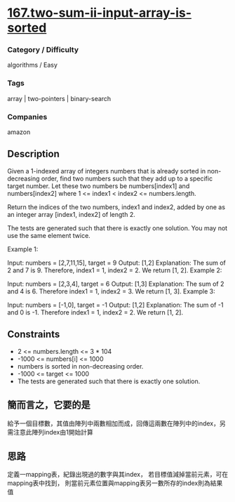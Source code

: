 # [167.two-sum-ii-input-array-is-sorted](https://leetcode.com/problems/two-sum-ii-input-array-is-sorted/)

### Category / Difficulty
algorithms / Easy

### Tags
array | two-pointers | binary-search
	 		
### Companies
amazon

## Description
Given a 1-indexed array of integers numbers that is already sorted in non-decreasing order, find two numbers such that they add up to a specific target number. Let these two numbers be numbers[index1] and numbers[index2] where 1 <= index1 < index2 <= numbers.length.

Return the indices of the two numbers, index1 and index2, added by one as an integer array [index1, index2] of length 2.

The tests are generated such that there is exactly one solution. You may not use the same element twice.

 

Example 1:

Input: numbers = [2,7,11,15], target = 9
Output: [1,2]
Explanation: The sum of 2 and 7 is 9. Therefore, index1 = 1, index2 = 2. We return [1, 2].
Example 2:

Input: numbers = [2,3,4], target = 6
Output: [1,3]
Explanation: The sum of 2 and 4 is 6. Therefore index1 = 1, index2 = 3. We return [1, 3].
Example 3:

Input: numbers = [-1,0], target = -1
Output: [1,2]
Explanation: The sum of -1 and 0 is -1. Therefore index1 = 1, index2 = 2. We return [1, 2].
 

## Constraints
- 2 <= numbers.length <= 3 * 104
- -1000 <= numbers[i] <= 1000
- numbers is sorted in non-decreasing order.
- -1000 <= target <= 1000
- The tests are generated such that there is exactly one solution.

## 簡而言之，它要的是
給予一個目標數，其值由陣列中兩數相加而成，回傳這兩數在陣列中的index，另需注意此陣列index由1開始計算

## 思路
定義一mapping表，紀錄出現過的數字與其index，
若目標值減掉當前元素，可在mapping表中找到，
則當前元素位置與mapping表另一數所存的index則為結果值

